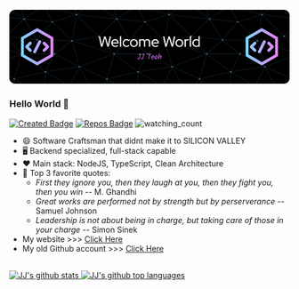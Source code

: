![Header](./banner.png)

### Hello World 👋
[![Created Badge](https://badges.pufler.dev/created/jjteoh-thewebdev/jjteoh-thewebdev)](https://www.linkedin.com/in/thewebdev-jjteoh/)
[![Repos Badge](https://badges.pufler.dev/repos/jjteoh-thewebdev)](https://www.linkedin.com/in/thewebdev-jjteoh/)
![watching_count](https://komarev.com/ghpvc/?username=jjteoh-thewebdev&color=brightgreen)


- 😄 Software Craftsman that didnt make it to SILICON VALLEY
- 🖥️ Backend specialized, full-stack capable
- ❤️ Main stack: NodeJS, TypeScript, Clean Architecture
- 📜 Top 3 favorite quotes:
  - _First they  ignore you, then they laugh at you, then they fight you, then you win_ -- M. Ghandhi
  - _Great works are performed not by strength but by perserverance_ -- Samuel Johnson
  - _Leadership is not about being in charge, but taking care of those in your charge_ -- Simon Sinek
- My website >>> [Click Here](https://www.jjteoh.dev/)
- My old Github account >>> [Click Here](https://github.com/jjteoh-pingspace)


<br />

<a href="https://github.com/jjteoh-thewebdev">
  <img height="180em" src="https://github-readme-stats.vercel.app/api?username=jjteoh-thewebdev&show_icons=true&theme=tokyonight&count_private=true" alt="JJ's github stats" />
  <img height="180em" src="https://github-readme-stats.vercel.app/api/top-langs/?username=jjteoh-thewebdev&theme=tokyonight&layout=compact" alt="JJ's github top languages" />
  
</a>


